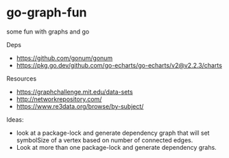# go-graph-fun
some fun with graphs and go


Deps

* https://github.com/gonum/gonum
* https://pkg.go.dev/github.com/go-echarts/go-echarts/v2@v2.2.3/charts

Resources

* https://graphchallenge.mit.edu/data-sets
* http://networkrepository.com/
* https://www.re3data.org/browse/by-subject/

Ideas:

* look at a package-lock and generate dependency graph that will set symbolSize of a vertex based on number of connected edges.
* Look at more than one package-lock and generate dependency grahs.
